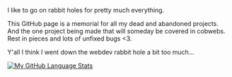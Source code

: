 I like to go on rabbit holes for pretty much everything. 

This GitHub page is a memorial for all my dead and abandoned projects. And the one project being made that will someday be covered in cobwebs. Rest in pieces and lots of unfixed bugs <3.

Y'all I think I went down the webdev rabbit hole a bit too much...

[![My GitHub Language Stats](https://github-readme-stats.vercel.app/api/top-langs/?username=writeblankspace&layout=compact&theme=dark)]()

